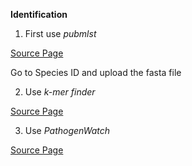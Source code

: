 **Identification**

1. First use *pubmlst* 

[Source Page](https://pubmlst.org/)

Go to Species ID and upload the fasta file

2. Use *k-mer finder*

[Source Page](https://cge.cbs.dtu.dk/services/KmerFinder/)

3. Use *PathogenWatch*

[Source Page](https://pathogen.watch/upload)